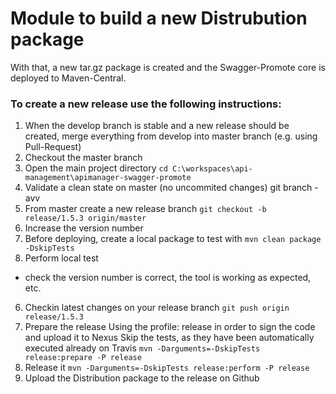 # Module to build a new Distrubution package

With that, a new tar.gz package is created and the Swagger-Promote core is deployed to Maven-Central.

### To create a new release use the following instructions:
1. When the develop branch is stable and a new release should be created, merge everything from develop into master branch (e.g. using Pull-Request)
2. Checkout the master branch
3. Open the main project directory
`cd C:\workspaces\api-management\apimanager-swagger-promote`
4. Validate a clean state on master (no uncommited changes)
git branch -avv
5. From master create a new release branch
`git checkout -b release/1.5.3 origin/master`
6. Increase the version number
7. Before deploying, create a local package to test with
`mvn clean package -DskipTests`
5. Perform local test
- check the version number is correct, the tool is working as expected, etc.
6. Checkin latest changes on your release branch
`git push origin release/1.5.3`
6. Prepare the release
Using the profile: release in order to sign the code and upload it to Nexus
Skip the tests, as they have been automatically executed already on Travis
`mvn -Darguments=-DskipTests release:prepare -P release`
7. Release it
`mvn -Darguments=-DskipTests release:perform -P release`
8. Upload the Distribution package to the release on Github

